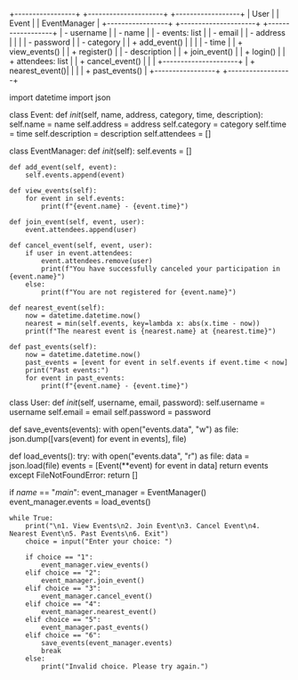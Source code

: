 +-----------------+     +---------------------+     +------------------+
|     User        |     |        Event        |     |   EventManager   |
+-----------------+     +---------------------+     +------------------+
| - username      |     | - name              |     | - events: list   |
| - email          |     | - address           |     |                  |
| - password       |     | - category          |     | + add_event()    |
|                 |     | - time              |     | + view_events()  |
| + register()    |     | - description       |     | + join_event()   |
| + login()       |     | + attendees: list   |     | + cancel_event() |
|                 |     +---------------------+     | + nearest_event()|
|                 |                                   | + past_events()  |
+-----------------+                                   +------------------+


import datetime
import json

class Event:
    def _init_(self, name, address, category, time, description):
        self.name = name
        self.address = address
        self.category = category
        self.time = time
        self.description = description
        self.attendees = []

class EventManager:
    def _init_(self):
        self.events = []

    def add_event(self, event):
        self.events.append(event)

    def view_events(self):
        for event in self.events:
            print(f"{event.name} - {event.time}")

    def join_event(self, event, user):
        event.attendees.append(user)

    def cancel_event(self, event, user):
        if user in event.attendees:
            event.attendees.remove(user)
            print(f"You have successfully canceled your participation in {event.name}")
        else:
            print(f"You are not registered for {event.name}")

    def nearest_event(self):
        now = datetime.datetime.now()
        nearest = min(self.events, key=lambda x: abs(x.time - now))
        print(f"The nearest event is {nearest.name} at {nearest.time}")

    def past_events(self):
        now = datetime.datetime.now()
        past_events = [event for event in self.events if event.time < now]
        print("Past events:")
        for event in past_events:
            print(f"{event.name} - {event.time}")

class User:
    def _init_(self, username, email, password):
        self.username = username
        self.email = email
        self.password = password

def save_events(events):
    with open("events.data", "w") as file:
        json.dump([vars(event) for event in events], file)

def load_events():
    try:
        with open("events.data", "r") as file:
            data = json.load(file)
            events = [Event(**event) for event in data]
            return events
    except FileNotFoundError:
        return []

if _name_ == "_main_":
    event_manager = EventManager()
    event_manager.events = load_events()

    while True:
        print("\n1. View Events\n2. Join Event\n3. Cancel Event\n4. Nearest Event\n5. Past Events\n6. Exit")
        choice = input("Enter your choice: ")

        if choice == "1":
            event_manager.view_events()
        elif choice == "2":
            event_manager.join_event()
        elif choice == "3":
            event_manager.cancel_event()
        elif choice == "4":
            event_manager.nearest_event()
        elif choice == "5":
            event_manager.past_events()
        elif choice == "6":
            save_events(event_manager.events)
            break
        else:
            print("Invalid choice. Please try again.")
